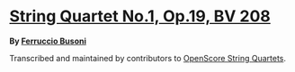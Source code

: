 # [String Quartet No.1, Op.19, BV 208][set]

__By [Ferruccio Busoni][composer]__

[set]: https://musescore.com/openscore-string-quartets/sets/5108682
[composer]: https://musescore.com/openscore-string-quartets/sets?order=title&text=Busoni,+Ferruccio

Transcribed and maintained by contributors to [OpenScore String Quartets].

[OpenScore String Quartets]: https://musescore.com/openscore-string-quartets
